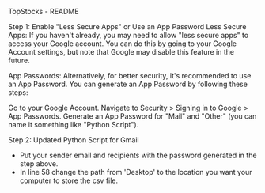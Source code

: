TopStocks - README

Step 1: Enable "Less Secure Apps" or Use an App Password
Less Secure Apps: If you haven't already, you may need to allow "less secure apps" to access your Google account. You can do this by going to your Google Account settings, but note that Google may disable this feature in the future.

App Passwords: Alternatively, for better security, it's recommended to use an App Password. You can generate an App Password by following these steps:

Go to your Google Account.
Navigate to Security > Signing in to Google > App Passwords.
Generate an App Password for "Mail" and "Other" (you can name it something like "Python Script").

Step 2: Updated Python Script for Gmail
- Put your sender email and recipients with the password generated in the step above.
- In line 58 change the path from 'Desktop' to the location you want your computer to store the csv file.
